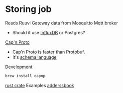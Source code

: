 # Storing job

Reads Ruuvi Gateway data from Mosquitto Mqtt broker
* Should it use [InfluxDB](https://docs.influxdata.com/influxdb/) or Postgres?

[Cap'n Proto](https://capnproto.org/faq.html#why-not-protobuf)

* Cap'n Proto is faster than Protobuf.
* It's [schema language](https://capnproto.org/language.html)

Development

```bash
brew install capnp
```

[rust crate](https://crates.io/crates/capnp)
Examples
[adderssbook](https://github.com/capnproto/capnproto-rust/blob/master/example/addressbook/addressbook.capnp)

